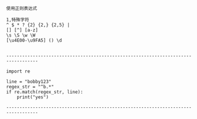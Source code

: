	使用正则表达式
	
	1,特殊字符
	^ $ * ? {2} {2,} {2,5} |
	[] [^] [a-z]
	\s \S \w \W
	[\u4E00-\u9FA5] () \d
	
	
	----------------------------------------------------------------------------------
	
	import re
	
	line = "bobby123"
	regex_str = "^b.*"
	if re.match(regex_str, line):
		print("yes")
		
	----------------------------------------------------------------------------------
	
	